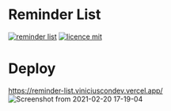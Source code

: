 # Reminder List
[![reminder list](https://img.shields.io/badge/viniciuscondev-reminder--list-brightgreen)](https://github.com/viniciuscondev/reminder-list)
[![licence mit](https://img.shields.io/github/license/viniciuscondev/reminder-list?color=blue)](https://github.com/viniciuscondev/reminder-list/blob/main/LICENSE)

# Deploy
https://reminder-list.viniciuscondev.vercel.app/
![Screenshot from 2021-02-20 17-19-04](https://user-images.githubusercontent.com/58576821/108607549-ccecd700-739f-11eb-96ff-022d57874d64.png)
